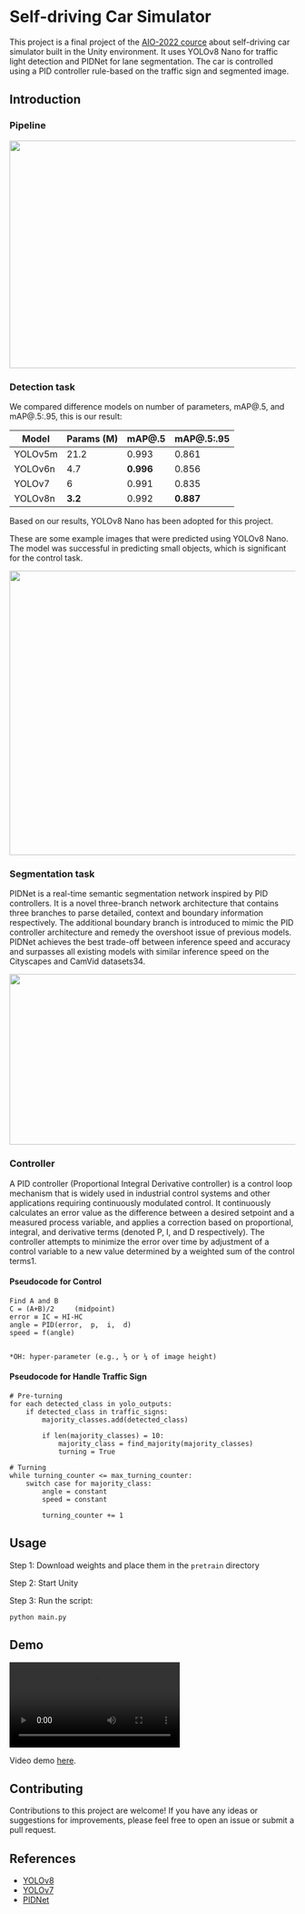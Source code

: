 # Self-driving Car Simulator

This project is a final project of the [AIO-2022 cource](https://www.facebook.com/aivietnam.edu.vn) about self-driving car simulator built in the Unity environment. It uses YOLOv8 Nano for traffic light detection and PIDNet for lane segmentation. The car is controlled using a PID controller rule-based on the traffic sign and segmented image.

## Introduction
### Pipeline
<p align="center">
  <img src="https://user-images.githubusercontent.com/90423581/236652354-843e9a41-3289-435c-be5a-fee681d38f2f.png" data-canonical-src="https://gyazo.com/eb5c5741b6a9a16c692170a41a49c858.png" width="600" height="400" />
</p>

### Detection task
We compared difference models on number of parameters, mAP@.5, and mAP@.5:.95, this is our result:

<div align="center">

| Model | Params (M) | mAP@.5 | mAP@.5:.95 |
|---|---|---|---|
| YOLOv5m | 21.2 | 0.993 | 0.861 |
| YOLOv6n | 4.7 | **0.996** | 0.856 |
| YOLOv7 | 6 | 0.991 | 0.835 |
| YOLOv8n | **3.2** | 0.992 | **0.887** |

</div>

Based on our results, YOLOv8 Nano has been adopted for this project. 

These are some example images that were predicted using YOLOv8 Nano. The model was successful in predicting small objects, which is significant for the control task.
<p align="center">
  <img src="https://user-images.githubusercontent.com/90423581/236683285-79e0f75c-a199-4b30-98de-2ca0a1ef8be2.png" width="700" height="500" />
</p>

### Segmentation task
PIDNet is a real-time semantic segmentation network inspired by PID controllers. It is a novel three-branch network architecture that contains three branches to parse detailed, context and boundary information respectively. The additional boundary branch is introduced to mimic the PID controller architecture and remedy the overshoot issue of previous models. PIDNet achieves the best trade-off between inference speed and accuracy and surpasses all existing models with similar inference speed on the Cityscapes and CamVid datasets34.

<p align="center">
  <img src="https://user-images.githubusercontent.com/90423581/236684096-ce02c2b3-5b9c-48da-a712-9d0d0e6bb5e5.png" width="700" height="300" />
</p>



### Controller
A PID controller (Proportional Integral Derivative controller) is a control loop mechanism that is widely used in industrial control systems and other applications requiring continuously modulated control. It continuously calculates an error value as the difference between a desired setpoint and a measured process variable, and applies a correction based on proportional, integral, and derivative terms (denoted P, I, and D respectively). The controller attempts to minimize the error over time by adjustment of a control variable to a new value determined by a weighted sum of the control terms1.


#### Pseudocode for Control

```
Find A and B
C = (A+B)/2     (midpoint)
error ≡ IC = HI-HC
angle = PID(error,  p,  i,  d)
speed = f(angle)


*OH: hyper-parameter (e.g., ⅓ or ¼ of image height)
```

#### Pseudocode for Handle Traffic Sign
```
# Pre-turning
for each detected_class in yolo_outputs:
	if detected_class in traffic_signs:
		majority_classes.add(detected_class)

		if len(majority_classes) = 10:
			majority_class = find_majority(majority_classes)
			turning = True
```

```
# Turning
while turning_counter <= max_turning_counter:
	switch case for majority_class:
		angle = constant
		speed = constant
		
		turning_counter += 1
```

## Usage
Step 1: Download weights and place them in the ```pretrain``` directory

Step 2: Start Unity

Step 3: Run the script:

```
python main.py
```


## Demo

<video src="https://www.youtube.com/watch?v=gZ3nPZWp-eE&ab_channel=BuiMinhDuc" controls="controls" style="max-width: 730px;">
</video>

Video demo [here](https://youtu.be/gZ3nPZWp-eE).

## Contributing

Contributions to this project are welcome! If you have any ideas or suggestions for improvements, please feel free to open an issue or submit a pull request.


## References
* [YOLOv8](https://github.com/ultralytics/ultralytics)
* [YOLOv7](https://github.com/WongKinYiu/yolov7)
* [PIDNet](https://github.com/XuJiacong/PIDNet)
